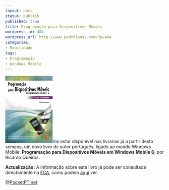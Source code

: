 ```yaml
---
layout: post
status: publish
published: true
title: Programação para Dispositivos Móveis
wordpress_id: 404
wordpress_url: http://www.pedrolamas.com/?p=404
categories:
- Mobilidade
tags:
- Programação
- Windows Mobile
---
```

[![Programação para Dispositivos Móveis, por Ricardo Queirós](wp-content/uploads/2008/11/programacao-para-dispositivos-moveis.jpg "Programação para Dispositivos Móveis, por Ricardo Queirós")](http://www.pocketpt.net/forum/index.php?showtopic=25523)Vai estar disponível nas livrarias já a partir desta semana, um novo livro de autor português, ligado ao mundo Windows Mobile: **Programação para Dispositivos Móveis em Windows Mobile 6**, por Ricardo Queirós.

**Actualização:** A informação sobre este livro já pode ser consultada directamente na [FCA](http://www.fca.pt/), como podem [aqui](http://www.fca.pt/cgi-bin/fca_main.cgi/?op=2&isbn=978-972-722-557-6) ver.

@[PocketPT.net](http://www.pocketpt.net/forum/index.php?showtopic=25523)
